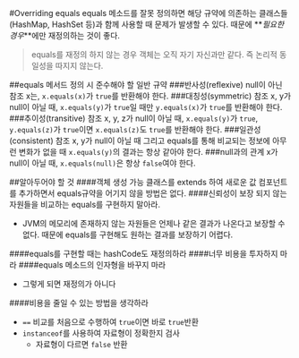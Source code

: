 #Overriding equals
equals 메소드를 잘못 정의하면 해당 규약에 의존하는 클래스들(HashMap, HashSet 등)과 함께 사용할 때 문제가 발생할 수 있다. 때문에 **_필요한 경우_**에만 재정의하는 것이 좋다.
> equals를 재정의 하지 않는 경우 객체는 오직 자기 자신과만 같다. 즉 논리적 동일성을 따지지 않는다.

##equals 메서드 정의 시 준수해야 할 일반 규약
###반사성(reflexive)
null이 아닌 참조 x는, `x.equals(x)`가 `true`를 반환해야 한다.
###대칭성(symmetric)
참조 x, y가 null이 아닐 때, `x.equals(y)`가 `true`일 때만 `y.equals(x)`가 `true`를 반환해야 한다.
###추이성(transitive)
참조 x, y, z가 null이 아닐 때, `x.equals(y)`가 `true`, `y.equals(z)`가 `true`이면 `x.equals(z)`도 `true`를 반환해야 한다.
###일관성(consistent)
참조 x, y가 null이 아닐 때 그리고 equals를 통해 비교되는 정보에 아무런 변화가 없을 때 `x.equals(y)`의 결과는 항상 같아야 한다.
###null과의 관계
x가 null이 아닐 때, `x.equals(null)`은 항상 `false`여야 한다.

##알아두어야 할 것
####객체 생성 가능 클래스를 extends 하여 새로운 값 컴포넌트를 추가하면서 equals규약을 어기지 않을 방법은 없다.
####신뢰성이 보장 되지 않는 자원들을 비교하는 equals를 구현하지 말아라.
- JVM의 메모리에 존재하지 않는 자원들은 언제나 같은 결과가 나온다고 보장할 수 없다. 때문에 equals를 구현해도 원하는 결과를 보장하기 어렵다.

####equals를 구현할 때는 hashCode도 재정의하라
####너무 비용을 투자하지 마라
####equals 메소드의 인자형을 바꾸지 마라
- 그렇게 되면 재정의가 아니다

####비용을 줄일 수 있는 방법을 생각하라
- `==` 비교를 처음으로 수행하여 `true`이면 바로 `true`반환
- `instanceof`를 사용하여 자료형이 정확한지 검사
	- 자료형이 다르면 `false` 반환